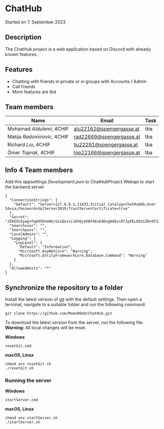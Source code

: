 # ChatHub

Started on 7. September 2023

## Description
The ChatHub project is a web application based on Discord with already known features.

## Features
* Chatting with friends in private or in groups with Accounts / Admin
* Call friends
* More features are tbd

## Team members
| Name                        | Email                    | Task   | 
| --------------------------- | ------------------------ | ------ |
| Mohamad *Aldulemi*, 4CHIF   | alu22162@spengergasse.at | tba    |
| Matija *Radomirovic*, 4CHIF | rad22669@spengergasse.at | tba    |
| Richard *Liu*, 4CHIF        | liu22291@spengergasse.at | tba    |
| Ömer *Toprak*, 4CHIF        | top22166@spengergasse.at | tba    |

## Info 4 Team members
Add this *appsettings.Development.json* to ChatHubProject.Webapi to start the backend server
```
{
  "ConnectionStrings": {
    "Default": "Server=127.0.0.1,11433;Initial Catalog=ChatHubDb;User Id=sa;Password=SqlServer2019;TrustServerCertificate=true"
  },
  "Secret": "JEKEXCOywg+FqXOSDnmOk/GixQo+xi16hQjehDF46vE4DxgHdbsiR7JpXELO831Z6n9T32mgqc4W4S2sjtNESeHNp4KyYMPcclsyhDuRNxXX4RiOBnrHrc5TTuYQSqNJfUW691i2eu7KvvWpn8JftfHU3NjH+TccklFjPBy7k28=",
  "Searchuser": "",
  "Searchpass": "",
  "LocalAdmins": "",
  "Logging": {
    "LogLevel": {
      "Default": "Information",
      "Microsoft.AspNetCore": "Warning",
      "Microsoft.EntityFrameworkCore.Database.Command": "Warning"
    }
  },
  "AllowedHosts": "*"
}
```
## Synchronize the repository to a folder

Install the latest version of [git](https://git-scm.com/downloads) with the default settings.
Then open a terminal, navigate to a suitable folder and run the following command:

```
git clone https://github.com/Momo00o0/ChatHub.git
```

To download the latest version from the server, run the following file. **Warning:** All local changes will be reset.

**Windows**
```
resetGit.cmd
```

**macOS, Linux**
```
chmod a+x resetGit.sh
./resetGit.sh
```

### Running the server

**Windows**
```
startServer.cmd
```

**macOS, Linux**
```
chmod a+x startServer.sh
./startServer.sh
```
